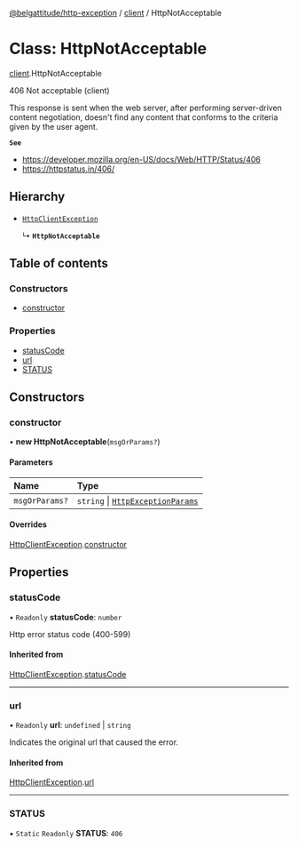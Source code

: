 [@belgattitude/http-exception](../README.md) / [client](../modules/client.md) / HttpNotAcceptable

# Class: HttpNotAcceptable

[client](../modules/client.md).HttpNotAcceptable

406 Not acceptable (client)

This response is sent when the web server, after performing server-driven content negotiation, doesn't find
any content that conforms to the criteria given by the user agent.

**`See`**

- https://developer.mozilla.org/en-US/docs/Web/HTTP/Status/406
- https://httpstatus.in/406/

## Hierarchy

- [`HttpClientException`](base.HttpClientException.md)

  ↳ **`HttpNotAcceptable`**

## Table of contents

### Constructors

- [constructor](client.HttpNotAcceptable.md#constructor)

### Properties

- [statusCode](client.HttpNotAcceptable.md#statuscode)
- [url](client.HttpNotAcceptable.md#url)
- [STATUS](client.HttpNotAcceptable.md#status)

## Constructors

### constructor

• **new HttpNotAcceptable**(`msgOrParams?`)

#### Parameters

| Name           | Type                                                                         |
| :------------- | :--------------------------------------------------------------------------- |
| `msgOrParams?` | `string` \| [`HttpExceptionParams`](../modules/types.md#httpexceptionparams) |

#### Overrides

[HttpClientException](base.HttpClientException.md).[constructor](base.HttpClientException.md#constructor)

## Properties

### statusCode

• `Readonly` **statusCode**: `number`

Http error status code (400-599)

#### Inherited from

[HttpClientException](base.HttpClientException.md).[statusCode](base.HttpClientException.md#statuscode)

---

### url

• `Readonly` **url**: `undefined` \| `string`

Indicates the original url that caused the error.

#### Inherited from

[HttpClientException](base.HttpClientException.md).[url](base.HttpClientException.md#url)

---

### STATUS

▪ `Static` `Readonly` **STATUS**: `406`
